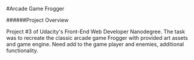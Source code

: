 #Arcade Game Frogger

######Project Overview

Project #3 of Udacity's Front-End Web Developer Nanodegree. The task was to recreate the classic arcade game Frogger with provided art assets and game engine. Need add to the game player and enemies, additional functionality.
